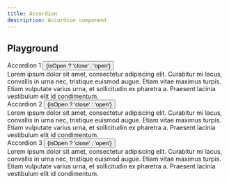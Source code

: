 ```yaml
---
title: Accordion
description: Accordion component
---
```


<script lang="ts">
    import { slide } from 'svelte/transition';
    import {AccordionGroup, AccordionItem, Button, Flexbox, Card} from '$lib/index.js';
    import {docAccordionGroupPropsDefs, docAccordionItemPropsDefs} from '$lib/components/Accordion/Accordion.props.js';
    import ApiReference from '$lib-doc/components/ApiReference.svelte';
    import Playground from '$lib-doc/components/Playground.svelte';
    import PlaygroundForm from '$lib-doc/components/PlaygroundForm.svelte';

    let propsGroup = {}
    let propsItem = {}
</script>

## Playground

<Playground>
    <div slot="component" style="min-width: 100%; min-height: 100%;">
        <AccordionGroup {...propsGroup}>
            <Card size="1" class="mb-3">
                <AccordionItem {...propsItem}>
                    <Flexbox slot="header" let:toggle let:isOpen justify="between" alignItems="center">
                        Accordion 1
                        <Button size="1" variant="soft" on:click={toggle}>
                            {isOpen ? 'close' : 'open'}
                        </Button>
                    </Flexbox>
                    <div transition:slide class="pt-3">
                        Lorem ipsum dolor sit amet, consectetur adipiscing elit. Curabitur mi lacus, convallis in urna nec, tristique euismod augue. Etiam vitae maximus turpis. Etiam vulputate varius urna, et sollicitudin ex pharetra a. Praesent lacinia vestibulum elit id condimentum.
                    </div>
                </AccordionItem>
            </Card>
            <Card size="1" class="mb-3">
                <AccordionItem {...propsItem}>
                    <Flexbox slot="header" let:toggle let:isOpen justify="between" alignItems="center">
                        Accordion 2
                        <Button size="1" variant="soft" on:click={toggle}>
                            {isOpen ? 'close' : 'open'}
                        </Button>
                    </Flexbox>
                    <div transition:slide class="pt-3">
                        Lorem ipsum dolor sit amet, consectetur adipiscing elit. Curabitur mi lacus, convallis in urna nec, tristique euismod augue. Etiam vitae maximus turpis. Etiam vulputate varius urna, et sollicitudin ex pharetra a. Praesent lacinia vestibulum elit id condimentum.
                    </div>
                </AccordionItem>
            </Card>
            <Card size="1" class="mb-3">
                <AccordionItem {...propsItem}>
                    <Flexbox slot="header" let:toggle let:isOpen justify="between" alignItems="center">
                        Accordion 3
                        <Button size="1" variant="soft" on:click={toggle}>
                            {isOpen ? 'close' : 'open'}
                        </Button>
                    </Flexbox>
                    <div transition:slide class="pt-3">
                        Lorem ipsum dolor sit amet, consectetur adipiscing elit.  Curabitur mi lacus, convallis in urna nec, tristique euismod augue. Etiam vitae maximus turpis. Etiam vulputate varius urna, et sollicitudin ex pharetra a. Praesent lacinia vestibulum elit id condimentum.
                    </div>
                </AccordionItem>
            </Card>
        </AccordionGroup>
    </div>
    <Flexbox slot="form" direction="column" gap="3">
        <h5>Props AccordionGroup</h5>
        <PlaygroundForm bind:props={propsGroup} schema={docAccordionGroupPropsDefs} />
        <h5>Props AccordioItem</h5>
        <PlaygroundForm bind:props={propsItem} schema={docAccordionItemPropsDefs} />
    </Flexbox>

</Playground>

## API Reference

### AccordionGroup

<ApiReference data={docAccordionGroupPropsDefs}></ApiReference>

### AccordionItem

<ApiReference data={docAccordionItemPropsDefs}></ApiReference>
